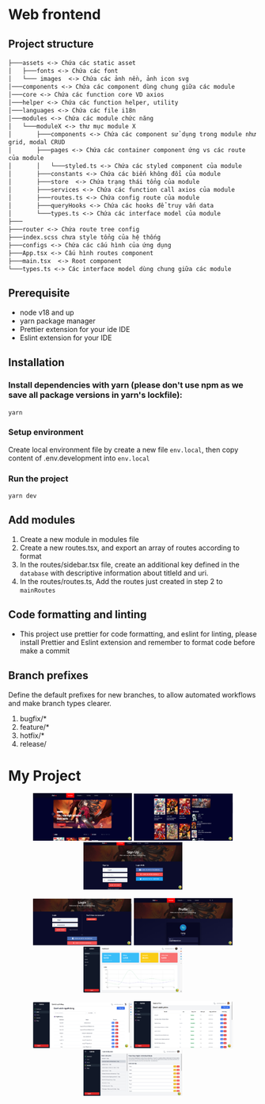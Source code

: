 # Web frontend

## Project structure

```
├───assets <-> Chứa các static asset
│   ├───fonts <-> Chứa các font
│   └─── images  <-> Chứa các ảnh nền, ảnh icon svg
│───components <-> Chứa các component dùng chung giữa các module
│───core <-> Chứa các function core VD axios
│───helper <-> Chứa các function helper, utility
│───languages <-> Chứa các file i18n
│───modules <-> Chứa các module chức năng
│   └───moduleX <-> thư mục module X
│       ├───components <-> Chứa các component sử dụng trong module như grid, modal CRUD
│       ├───pages <-> Chứa các container component ứng vs các route của module
│       │   └───styled.ts <-> Chứa các styled component của module
│       ├───constants <-> Chứa các biến không đổi của module
│       ├───store  <-> Chứa trạng thái tổng của module
│       ├───services <-> Chứa các function call axios của module
│       ├───routes.ts <-> Chứa config route của module
│       ├───queryHooks <-> Chứa các hooks để truy vấn data
│       └───types.ts <-> Chứa các interface model của module
├───
├───router <-> Chứa route tree config
├───index.scss chưa style tổng của hệ thống
├───configs <-> Chứa các cấu hình của ứng dụng
├───App.tsx <-> Cấu hình routes component
├───main.tsx  <-> Root component
└───types.ts <-> Các interface model dùng chung giữa các module

```

## Prerequisite

- node v18 and up
- yarn package manager
- Prettier extension for your ide IDE
- Eslint extension for your IDE

## Installation

### Install dependencies with yarn (please don't use npm as we save all package versions in yarn's lockfile):

```
yarn
```

### Setup environment

Create local environment file by create a new file `env.local`, then copy content of .env.development into `env.local`

### Run the project

```
yarn dev
```

## Add modules

1. Create a new module in modules file
2. Create a new routes.tsx, and export an array of routes according to format
3. In the routes/sidebar.tsx file, create an additional key defined in the `database` with descriptive information about titleId and uri.
4. In the routes/routes.ts, Add the routes just created in step 2 to `mainRoutes`

## Code formatting and linting

- This project use prettier for code formatting, and eslint for linting, please install Prettier and Eslint extension and remember to format code before make a commit

## Branch prefixes

Define the default prefixes for new branches, to allow automated workflows and make branch types clearer.

1. bugfix/\*
2. feature/\*
3. hotfix/\*
4. release/


# My Project

<p align="center">
  <img src="./src/assets/image/image1.png" width="200"/>
  <img src="./src/assets/image/image2.png" width="200"/>
  <img src="./src/assets/image/image3.png" width="200"/>
</p>
<p align="center">
  <img src="./src/assets/image/image4.png" width="200"/>
  <img src="./src/assets/image/image5.png" width="200"/>
  <img src="./src/assets/image/image6.png" width="200"/>
</p>
<p align="center">
  <img src="./src/assets/image/image7.png" width="200"/>
  <img src="./src/assets/image/image8.png" width="200"/>
  <img src="./src/assets/image/image9.png" width="200"/>
</p>

